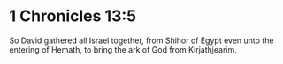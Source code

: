 # 1 Chronicles 13:5

So David gathered all Israel together, from Shihor of Egypt even unto the entering of Hemath, to bring the ark of God from Kirjathjearim.